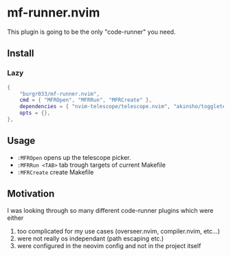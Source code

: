 # mf-runner.nvim
This plugin is going to be the only "code-runner" you need.
## Install
### Lazy
```lua
{
    "burgr033/mf-runner.nvim",
    cmd = { "MFROpen", "MFRRun", "MFRCreate" },
    dependencies = { "nvim-telescope/telescope.nvim", "akinsho/toggleterm.nvim" }
    opts = {},
},

```
## Usage

* `:MFROpen` opens up the telescope picker.
* `:MFRRun <TAB>` tab trough targets of current Makefile 
* `:MFRCreate` create Makefile 


## Motivation

I was looking through so many different code-runner plugins which were either
1. too complicated for my use cases (overseer.nvim, compiler.nvim, etc...)
2. were not really os independant (path escaping etc.)
3. were configured in the neovim config and not in the project itself
